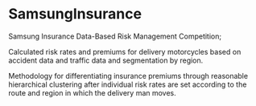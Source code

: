 # SamsungInsurance
Samsung Insurance Data-Based Risk Management Competition;

 Calculated risk rates and premiums for delivery motorcycles based on accident data and traffic data and segmentation by
 region.
 
 Methodology for differentiating insurance premiums through reasonable hierarchical clustering after individual risk rates
 are set according to the route and region in which the delivery man moves.
